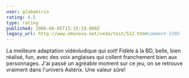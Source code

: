 ```yaml
---
user: glabamirio
rating: 4.5
type: rating
published: 2006-06-05T15:15:19.000Z
legacy_url: http://www.emunova.net/veda/test/512.htm#comment-5305
---
```

La meilleure adaptation vidéoludique qui soit!
Fidèle à la BD, belle, bien réalisé, fun, avec des voix anglaises qui collent franchement bien aux personnages.
J'ai passé un agréable moment sur ce jeu, on se retrouve vraiment dans l'univers Astérix.
Une valeur sûre!